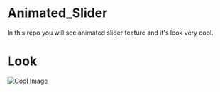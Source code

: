 # Animated_Slider
In this repo you will see animated slider feature and it's look very cool. 

# Look
![Cool Image](https://i.ibb.co/xCtBw2z/Screenshot-2023-06-06-at-6-01-54-PM.png)
